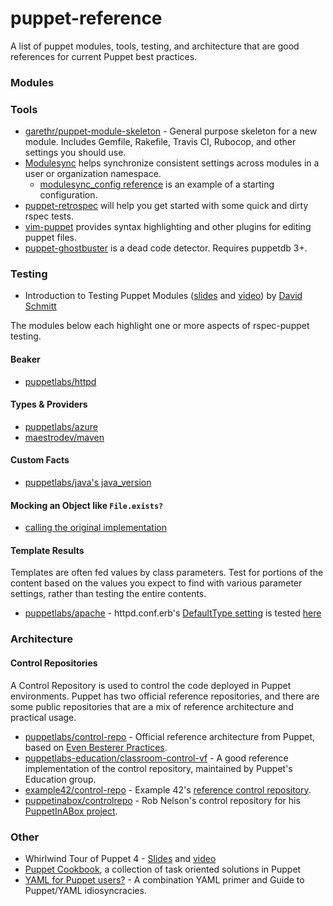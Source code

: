 # puppet-reference
A list of puppet modules, tools, testing, and architecture that are good references for current Puppet best practices.

### Modules

### Tools
* [garethr/puppet-module-skeleton](https://github.com/garethr/puppet-module-skeleton) - General purpose skeleton for a new module. Includes Gemfile, Rakefile, Travis CI, Rubocop, and other settings you should use.
* [Modulesync](https://github.com/voxpupuli/modulesync) helps synchronize consistent settings across modules in a user or organization namespace.
  * [modulesync_config reference](https://github.com/rnelson0/puppet-modulesync_config_reference) is an example of a starting configuration.
* [puppet-retrospec](https://github.com/nwops/puppet-retrospec) will help you get started with some quick and dirty rspec tests.
* [vim-puppet](https://github.com/voxpupuli/vim-puppet) provides syntax highlighting and other plugins for editing puppet files.
* [puppet-ghostbuster](https://github.com/camptocamp/puppet-ghostbuster) is a dead code detector. Requires puppetdb 3+.

### Testing

* Introduction to Testing Puppet Modules ([slides](https://www.netways.de/fileadmin/images/Events_Trainings/Events/OSDC/2016/Slides_2016/David_Schmitt_-_Introduction_to_Testing_Puppet_Modules.pdf) and [video](https://www.youtube.com/watch?v=GgNrxLfoDF8)) by [David Schmitt](https://twitter.com/dev_el_ops)

The modules below each highlight one or more aspects of rspec-puppet testing.

#### Beaker
* [puppetlabs/httpd](https://github.com/puppetlabs/puppetlabs-apache/blob/master/.travis.yml)

#### Types & Providers
* [puppetlabs/azure](https://github.com/puppetlabs/puppetlabs-azure)
* [maestrodev/maven](https://github.com/maestrodev/puppet-maven)

#### Custom Facts
* [puppetlabs/java's java_version](https://github.com/puppetlabs/puppetlabs-java/blob/master/spec/unit/facter/java_version_spec.rb)

#### Mocking an Object like `File.exists?`
* [calling the original implementation](https://relishapp.com/rspec/rspec-mocks/docs/configuring-responses/calling-the-original-implementation)

#### Template Results
Templates are often fed values by class parameters. Test for portions of the content based on the values you expect to find with various parameter settings, rather than testing the entire contents.
* [puppetlabs/apache](https://github.com/puppetlabs/puppetlabs-apache) - httpd.conf.erb's [DefaultType setting](https://github.com/puppetlabs/puppetlabs-apache/blob/5d2e65ed3df9d39fb7d99b5948584035f8b662c3/templates/httpd.conf.erb#L50-L52) is tested [here](https://github.com/puppetlabs/puppetlabs-apache/blob/5d2e65ed3df9d39fb7d99b5948584035f8b662c3/spec/classes/apache_spec.rb#L152-L184)

### Architecture
#### Control Repositories
A Control Repository is used to control the code deployed in Puppet environments. Puppet has two official reference repositories, and there are some public repositories that are a mix of reference architecture and practical usage. 
* [puppetlabs/control-repo](https://github.com/puppetlabs/control-repo) - Official reference architecture from Puppet, based on [Even Besterer Practices](http://garylarizza.com/blog/2015/11/16/workflows-evolved-even-besterer-practices/).
* [puppetlabs-education/classroom-control-vf](https://github.com/puppetlabs-education/classroom-control-vf) - A good reference implementation of the control repository, maintained by Puppet's Education group.
* [example42/control-repo](https://github.com/example42/control-repo) - Example 42's [reference control repository](http://www.example42.com/2016/05/11/a-modern-puppet4-control-repo/).
* [puppetinabox/controlrepo](https://github.com/puppetinabox/controlrepo) - Rob Nelson's control repository for his [PuppetInABox project](https://rnelson0.com/2015/01/08/introducing-puppetinabox-bootstrap-a-lab-setup-with-puppet/).

### Other
* Whirlwind Tour of Puppet 4 - [Slides](http://www.slideshare.net/ripienaar/whirlwind-tour-of-puppet-4) and [video](https://www.youtube.com/watch?v=5JDhAliu8SM)
* [Puppet Cookbook](http://www.puppetcookbook.com/), a collection of task oriented solutions in Puppet
* [YAML for Puppet users?](http://ask.puppetlabs.com/question/19711/yaml-for-puppet-users/) - A combination YAML primer and Guide to Puppet/YAML idiosyncracies.
